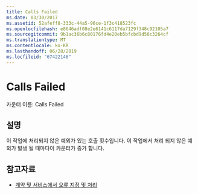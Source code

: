 ```yaml
---
title: Calls Failed
ms.date: 03/30/2017
ms.assetid: 52afeff8-333c-44a5-96ce-1f3c418523fc
ms.openlocfilehash: e8646adf08e2e6141c6117da7129f348c92105a7
ms.sourcegitcommit: 9b1ac36b6c80176fd4e20eb5bfcbd9d56c3264cf
ms.translationtype: MT
ms.contentlocale: ko-KR
ms.lasthandoff: 06/28/2019
ms.locfileid: "67422146"
---
```

# <a name="calls-failed"></a>Calls Failed
카운터 이름: Calls Failed  
  
## <a name="description"></a>설명  
 이 작업에 처리되지 않은 예외가 있는 호출 횟수입니다. 이 작업에서 처리 되지 않은 예외가 발생 될 때마다이 카운터가 증가 합니다.  
  
## <a name="see-also"></a>참고자료

- [계약 및 서비스에서 오류 지정 및 처리](../../../../../docs/framework/wcf/specifying-and-handling-faults-in-contracts-and-services.md)

